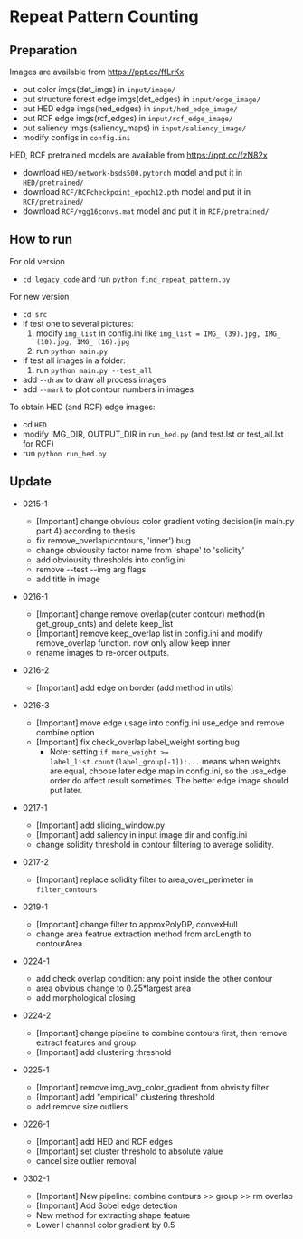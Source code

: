 # Repeat Pattern Counting


## Preparation
Images are available from https://ppt.cc/ffLrKx
* put color imgs(det_imgs) in `input/image/`
* put structure forest edge imgs(det_edges) in `input/edge_image/`
* put HED edge imgs(hed_edges) in `input/hed_edge_image/`
* put RCF edge imgs(rcf_edges) in `input/rcf_edge_image/`
* put saliency imgs (saliency_maps) in `input/saliency_image/`
* modify configs in `config.ini`

HED, RCF pretrained models are available from https://ppt.cc/fzN82x
* download `HED/network-bsds500.pytorch` model and put it in `HED/pretrained/`
* download `RCF/RCFcheckpoint_epoch12.pth` model and put it in `RCF/pretrained/`
* download `RCF/vgg16convs.mat` model and put it in `RCF/pretrained/`


## How to run
For old version
* `cd legacy_code` and run `python find_repeat_pattern.py`

For new version
* `cd src`
* if test one to several pictures:
    1. modify `img_list` in config.ini like `img_list = IMG_ (39).jpg, IMG_ (10).jpg, IMG_ (16).jpg`
    2. run `python main.py`
* if test all images in a folder:
    1. run `python main.py --test_all`
* add `--draw` to draw all process images
* add `--mark` to plot contour numbers in images

To obtain HED (and RCF) edge images:
* cd `HED`
* modify IMG_DIR, OUTPUT_DIR in `run_hed.py` (and test.lst or test_all.lst for RCF)
* run `python run_hed.py`


## Update
* 0215-1
  * [Important] change obvious color gradient voting decision(in main.py part 4) according to thesis
  * fix remove_overlap(contours, 'inner') bug
  * change obviousity factor name from 'shape' to 'solidity'
  * add obviousity thresholds into config.ini
  * remove --test --img arg flags
  * add title in image

* 0216-1
  * [Important] change remove overlap(outer contour) method(in get_group_cnts) and delete keep_list
  * [Important] remove keep_overlap list in config.ini and modify remove_overlap function. now only allow keep inner
  * rename images to re-order outputs.

* 0216-2
  * [Important] add edge on border (add method in utils)

* 0216-3
  * [Important] move edge usage into config.ini use_edge and remove combine option
  * [Important] fix check_overlap label_weight sorting bug
    * Note: setting `if more_weight >= label_list.count(label_group[-1]):...` means when weights are equal, choose later edge map in config.ini, so the use_edge order do affect result sometimes. The better edge image should put later.

* 0217-1
  * [Important] add sliding_window.py
  * [Important] add saliency in input image dir and config.ini
  * change solidity threshold in contour filtering to average solidity.

* 0217-2
  * [Important] replace solidity filter to area_over_perimeter in `filter_contours`

* 0219-1
  * [Important] change filter to approxPolyDP, convexHull
  * change area featrue extraction method from arcLength to contourArea

* 0224-1
  * add check overlap condition: any point inside the other contour
  * area obvious change to 0.25*largest area
  * add morphological closing

* 0224-2
  * [Important] change pipeline to combine contours first, then remove extract features and group.
  * [Important] add clustering threshold

* 0225-1
  * [Important] remove img_avg_color_gradient from obvisity filter
  * [Important] add "empirical" clustering threshold
  * add remove size outliers

* 0226-1
  * [Important] add HED and RCF edges
  * [Important] set cluster threshold to absolute value
  * cancel size outlier removal

* 0302-1
  * [Important] New pipeline: combine contours >> group >> rm overlap
  * [Important] Add Sobel edge detection
  * New method for extracting shape feature
  * Lower l channel color gradient by 0.5